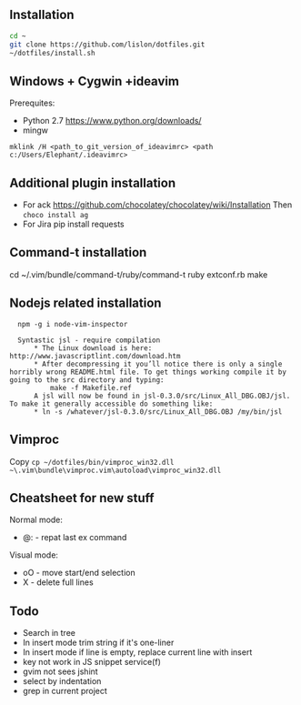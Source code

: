 Installation
------------

``` bash
cd ~
git clone https://github.com/lislon/dotfiles.git
~/dotfiles/install.sh
```

Windows + Cygwin +ideavim
-------------------------

Prerequites: 

 - Python 2.7 https://www.python.org/downloads/
 - mingw


`mklink /H <path_to_git_version_of_ideavimrc> <path c:/Users/Elephant/.ideavimrc>`

Additional plugin installation
------------------------------

 - For ack https://github.com/chocolatey/chocolatey/wiki/Installation 
   Then ``choco install ag``
 - For Jira
       pip install requests


Command-t installation
----------------------

  cd ~/.vim/bundle/command-t/ruby/command-t
  ruby extconf.rb
  make

Nodejs related installation
---------------------------

      npm -g i node-vim-inspector

      Syntastic jsl - require compilation
          * The Linux download is here: http://www.javascriptlint.com/download.htm
          * After decompressing it you’ll notice there is only a single horribly wrong README.html file. To get things working compile it by going to the src directory and typing:
              make -f Makefile.ref
          A jsl will now be found in jsl-0.3.0/src/Linux_All_DBG.OBJ/jsl. To make it generally accessible do something like:
          * ln -s /whatever/jsl-0.3.0/src/Linux_All_DBG.OBJ /my/bin/jsl 

Vimproc
-------

Copy ``cp ~/dotfiles/bin/vimproc_win32.dll ~\.vim\bundle\vimproc.vim\autoload\vimproc_win32.dll``

Cheatsheet for new stuff
-----------------------

 Normal mode:
 - @: - repat last ex command

 Visual mode:
 - oO - move start/end selection
 - X - delete full lines

Todo
----

 - Search in tree
 - In insert mode trim string if it's one-liner
 - In insert mode if line is empty, replace current line with insert
 - <Tab> key not work in JS snippet service(f<Tab>)
 - gvim not sees jshint
 - select by indentation
 - grep in current project
